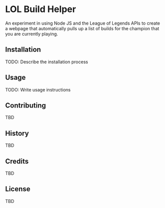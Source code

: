 # LOL Build Helper

An experiment in using Node JS and the League of Legends APIs to create a webpage that automatically pulls up a list of builds for the champion that you are currently playing.

## Installation

TODO: Describe the installation process

## Usage

TODO: Write usage instructions

## Contributing

TBD

## History

TBD

## Credits

TBD

## License

TBD